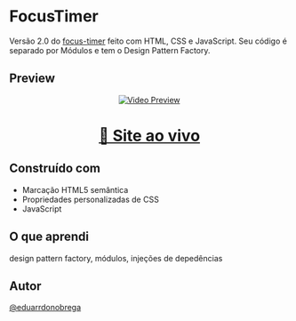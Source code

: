 # FocusTimer

Versão 2.0 do [focus-timer](https://github.com/eduarrdonobrega/explorer-rocketseat/tree/main/stage-05/focus-timer) feito com HTML, CSS e JavaScript. Seu código é separado por Módulos e tem o Design Pattern Factory.

## Preview

<div align="center">

[![Video Preview](https://user-images.githubusercontent.com/87456011/190482232-97c60bba-3c20-4aa0-9f45-c449fd0cad9b.png)](https://user-images.githubusercontent.com/87456011/190481731-865dde89-39c4-449a-9d85-9af1e6be7e75.mp4)

</div>

<div align="center">

  <h1><a href="https://eduarrdonobrega.github.io/explorer-rocketseat/stage-05/focus-timer-2.0/">👾 Site ao vivo</a></h1>

</div>

## Construído com

-   Marcação HTML5 semântica
-   Propriedades personalizadas de CSS
-   JavaScript

## O que aprendi

design pattern factory, módulos, injeções de depedências

## Autor

[@eduarrdonobrega](https://github.com/eduarrdonobrega)
